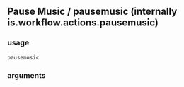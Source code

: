 
## Pause Music / pausemusic (internally is.workflow.actions.pausemusic)

### usage
`pausemusic `

### arguments

